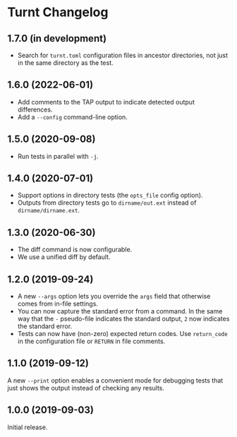 Turnt Changelog
===============

1.7.0 (in development)
----------------------

- Search for `turnt.toml` configuration files in ancestor directories, not just in the same directory as the test.

1.6.0 (2022-06-01)
------------------

- Add comments to the TAP output to indicate detected output differences.
- Add a `--config` command-line option.

1.5.0 (2020-09-08)
------------------

- Run tests in parallel with `-j`.

1.4.0 (2020-07-01)
------------------

- Support options in directory tests (the `opts_file` config option).
- Outputs from directory tests go to `dirname/out.ext` instead of
  `dirname/dirname.ext`.

1.3.0 (2020-06-30)
------------------

- The diff command is now configurable.
- We use a unified diff by default.

1.2.0 (2019-09-24)
------------------

- A new `--args` option lets you override the `args` field that otherwise comes from in-file settings.
- You can now capture the standard error from a command. In the same way that the `-` pseudo-file indicates the standard output, `2` now indicates the standard error.
- Tests can now have (non-zero) expected return codes. Use `return_code` in the configuration file or `RETURN` in file comments.


1.1.0 (2019-09-12)
------------------

A new `--print` option enables a convenient mode for debugging tests that just shows the output instead of checking any results.


1.0.0 (2019-09-03)
------------------

Initial release.

